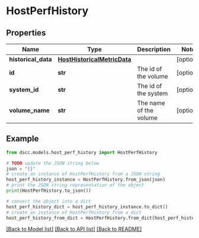 # HostPerfHistory


## Properties

Name | Type | Description | Notes
------------ | ------------- | ------------- | -------------
**historical_data** | [**HostHistoricalMetricData**](HostHistoricalMetricData.md) |  | [optional] 
**id** | **str** | The id of the volume | [optional] 
**system_id** | **str** | The id of the system | [optional] 
**volume_name** | **str** | The name of the volume | [optional] 

## Example

```python
from dscc.models.host_perf_history import HostPerfHistory

# TODO update the JSON string below
json = "{}"
# create an instance of HostPerfHistory from a JSON string
host_perf_history_instance = HostPerfHistory.from_json(json)
# print the JSON string representation of the object
print(HostPerfHistory.to_json())

# convert the object into a dict
host_perf_history_dict = host_perf_history_instance.to_dict()
# create an instance of HostPerfHistory from a dict
host_perf_history_from_dict = HostPerfHistory.from_dict(host_perf_history_dict)
```
[[Back to Model list]](../README.md#documentation-for-models) [[Back to API list]](../README.md#documentation-for-api-endpoints) [[Back to README]](../README.md)


